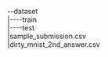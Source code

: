 --dataset<br>
    |----train<br>
    |----test<br>
    |sample_submission.csv<br>
    |dirty_mnist_2nd_answer.csv<br>

